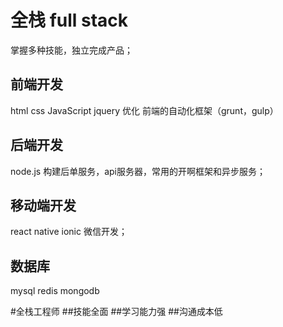 # 全栈 full stack
掌握多种技能，独立完成产品；

## 前端开发
html css JavaScript jquery 优化 前端的自动化框架（grunt，gulp）
## 后端开发
node.js 构建后单服务，api服务器，常用的开啊框架和异步服务；
## 移动端开发
react native ionic 微信开发；
## 数据库
mysql redis mongodb

#全栈工程师
##技能全面
##学习能力强
##沟通成本低
